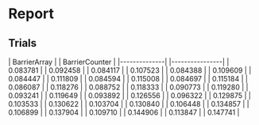 # Report

## Trials

| BarrierArray |      | BarrierCounter |
|--------------|      |----------------|
| 0.083781     |      | 0.092458       |
| 0.084117     |      | 0.107523       |
| 0.084388     |      | 0.109609       |
| 0.084447     |      | 0.111809       |
| 0.084594     |      | 0.115008       |
| 0.084697     |      | 0.115184       |
| 0.086087     |      | 0.118276       |
| 0.088752     |      | 0.118333       |
| 0.090773     |      | 0.119280       |
| 0.093241     |      | 0.119649       |
| 0.093892     |      | 0.126556       |
| 0.096322     |      | 0.129875       |
| 0.103533     |      | 0.130622       |
| 0.103704     |      | 0.130840       |
| 0.106448     |      | 0.134857       |
| 0.106899     |      | 0.137904       |
| 0.109710     |      | 0.144906       |
| 0.113847     |      | 0.147741       |

